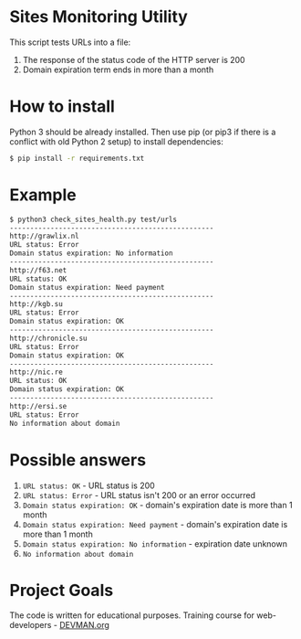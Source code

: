 # Sites Monitoring Utility

This script tests URLs into a file:
1. The response of the status code of the HTTP server is 200
1. Domain expiration term ends in more than a month


# How to install
Python 3 should be already installed. Then use pip (or pip3 if there is a conflict with old Python 2 setup) to install dependencies:

```bash
$ pip install -r requirements.txt
```
# Example

```bash
$ python3 check_sites_health.py test/urls 
--------------------------------------------------
http://grawlix.nl
URL status: Error
Domain status expiration: No information
--------------------------------------------------
http://f63.net
URL status: OK
Domain status expiration: Need payment
--------------------------------------------------
http://kgb.su
URL status: Error
Domain status expiration: OK
--------------------------------------------------
http://chronicle.su
URL status: Error
Domain status expiration: OK
--------------------------------------------------
http://nic.re
URL status: OK
Domain status expiration: OK
--------------------------------------------------
http://ersi.se
URL status: Error
No information about domain
```

# Possible answers
1. ```URL status: OK``` - URL status is 200
1. ```URL status: Error``` - URL status isn't 200 or an error occurred
1. ```Domain status expiration: OK``` - domain's expiration date is more than 1 month
1. ```Domain status expiration: Need payment``` - domain's expiration date is more than 1 month
1. ```Domain status expiration: No information``` - expiration date unknown
1. ```No information about domain```

# Project Goals

The code is written for educational purposes. Training course for web-developers - [DEVMAN.org](https://devman.org)
